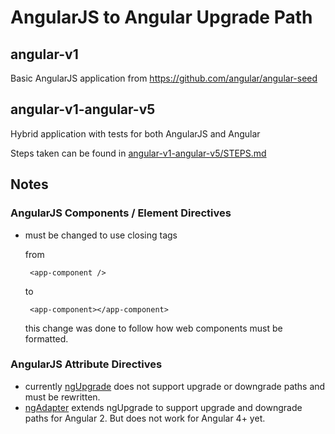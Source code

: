 # AngularJS to Angular Upgrade Path

## angular-v1

Basic AngularJS application from https://github.com/angular/angular-seed

## angular-v1-angular-v5

Hybrid application with tests for both AngularJS and Angular

Steps taken can be found in [angular-v1-angular-v5/STEPS.md](./angular-v1-angular-v5/STEPS.md)


## Notes

### AngularJS Components / Element Directives

 - must be changed to use closing tags

    from

        <app-component />

    to

        <app-component></app-component>

    this change was done to follow how web components must be formatted.

### AngularJS Attribute Directives

- currently [ngUpgrade](https://github.com/angular/angular/tree/master/packages/upgrade) does not support upgrade or downgrade paths and must be rewritten.
- [ngAdapter](https://github.com/DanielSchuech/ngAdapter) extends ngUpgrade to support upgrade and downgrade paths for Angular 2. But does not work for Angular 4+ yet.
